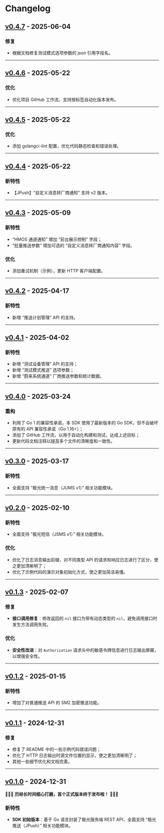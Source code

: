 # Changelog

## [v0.4.7](https://github.com/cavlabs/jiguang-sdk-go/releases/tag/v0.4.7) - 2025-06-04

### 修复

- 根据文档修复测试模式选项参数的 json 引用字段名。

---

## [v0.4.6](https://github.com/cavlabs/jiguang-sdk-go/releases/tag/v0.4.6) - 2025-05-22

### 优化

- 优化项目 GitHub 工作流，支持按标签自动化版本发布。

---

## [v0.4.5](https://github.com/cavlabs/jiguang-sdk-go/releases/tag/v0.4.5) - 2025-05-22

### 优化

- 添加 golangci-lint 配置，优化代码静态检查和错误处理。

---

## [v0.4.4](https://github.com/cavlabs/jiguang-sdk-go/releases/tag/v0.4.4) - 2025-05-22

### 新特性

- 【JPush】“自定义消息转厂商通知” 支持 v2 版本。

---

## [v0.4.3](https://github.com/cavlabs/jiguang-sdk-go/releases/tag/v0.4.3) - 2025-05-09

### 新特性

- “HMOS 通道通知” 增加 “前台展示控制” 字段；
- “批量推送参数” 增加可选的 “自定义消息转厂商通知内容” 字段。

### 优化

- 添加重试机制（示例），更新 HTTP 客户端配置。

---

## [v0.4.2](https://github.com/cavlabs/jiguang-sdk-go/releases/tag/v0.4.2) - 2025-04-17

### 新特性

- 新增 “推送计划管理” API 的支持。

---

## [v0.4.1](https://github.com/cavlabs/jiguang-sdk-go/releases/tag/v0.4.1) - 2025-04-02

### 新特性

- 新增 “测试设备管理” API 的支持；
- 新增 “测试模式推送” 选项参数；
- 新增 “蔚来系统通道” 厂商推送参数和统计数据。

---

## [v0.4.0](https://github.com/cavlabs/jiguang-sdk-go/releases/tag/v0.4.0) - 2025-03-24

### 重构

- 利用了 Go 1 的兼容性承诺，本 SDK 使用了最新版本的 Go SDK，但不会破坏原有的 API 兼容性承诺（Go 1.16+）；
- 添加了 GitHub 工作流，以用于自动化构建和测试，达成上述目标；
- 更新代码文档注释以提高多个文件的清晰度和一致性。

---

## [v0.3.0](https://github.com/cavlabs/jiguang-sdk-go/releases/tag/v0.3.0) - 2025-03-17

### 新特性

- 全面支持 “极光统一消息（JUMS v1）” 相关功能模块。

---

## [v0.2.0](https://github.com/cavlabs/jiguang-sdk-go/releases/tag/v0.2.0) - 2025-02-10

### 新特性

- 全面支持 “极光短信（JSMS v1）” 相关功能模块。

### 优化

- 优化了日志消息输出前缀，对不同类型 API 的请求和响应日志进行了区分，使之更加清晰明了；
- 优化了示例代码的演示对象初始化方式，使之更加简洁易懂。

---

## [v0.1.3](https://github.com/cavlabs/jiguang-sdk-go/releases/tag/v0.1.3) - 2025-02-07

### 修复

- **接口调用修复**：修改返回的 `nil` 接口为带有动态类型的 `nil`，避免调用接口时发生方法调用失败。

### 优化

- **安全性改进**：对 `Authorization` 请求头中的敏感令牌信息进行日志输出屏蔽，以增强安全性。

---

## [v0.1.2](https://github.com/cavlabs/jiguang-sdk-go/releases/tag/v0.1.2) - 2025-01-15

### 新特性

- 增加了对普通推送 API 的 SM2 加密推送功能。

---

## [v0.1.1](https://github.com/cavlabs/jiguang-sdk-go/releases/tag/v0.1.1) - 2024-12-31

### 修复

- 修复了 README 中的一些示例代码错误问题；
- 优化了 HTTP 日志输出时源文件位置的显示，使之更加清晰明了；
- 其他一些细节优化和文档完善。

---

## [v0.1.0](https://github.com/cavlabs/jiguang-sdk-go/releases/tag/v0.1.0) - 2024-12-31

🎉🎉🎉 **历经长时间细心打磨，首个正式版本终于发布啦！** 🎉🎉🎉

### 新特性

- **SDK 初始版本**：基于 Go 语言封装了极光服务端 REST API，全面支持 “极光推送（JPush）” 相关功能模块。
